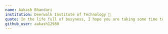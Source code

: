 ```yaml
---
name: Aakash Bhandari
institution: Deerwalk Institute of Technology 🚩 
quote: In the life full of busyness, I hope you are taking some time to live your actual life.
github_user: aakash12980
---
```

